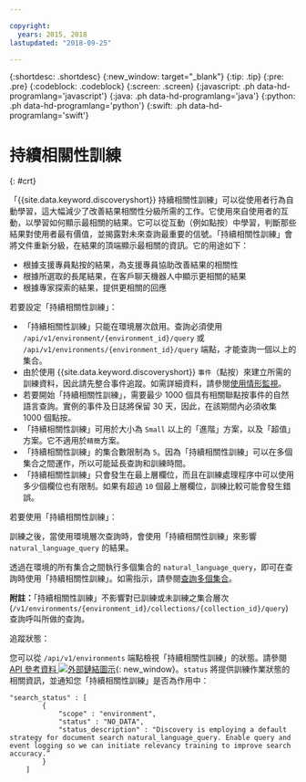 ```yaml
---

copyright:
  years: 2015, 2018
lastupdated: "2018-09-25"

---
```


{:shortdesc: .shortdesc}
{:new_window: target="_blank"}
{:tip: .tip}
{:pre: .pre}
{:codeblock: .codeblock}
{:screen: .screen}
{:javascript: .ph data-hd-programlang='javascript'}
{:java: .ph data-hd-programlang='java'}
{:python: .ph data-hd-programlang='python'}
{:swift: .ph data-hd-programlang='swift'}

# 持續相關性訓練
{: #crt}

「{{site.data.keyword.discoveryshort}} 持續相關性訓練」可以從使用者行為自動學習，這大幅減少了改善結果相關性分級所需的工作。它使用來自使用者的互動，以學習如何顯示最相關的結果。它可以從互動（例如點按）中學習，判斷那些結果對使用者最有價值，並揭露對未來查詢最重要的信號。「持續相關性訓練」會將文件重新分級，在結果的頂端顯示最相關的資訊。它的用途如下：

- 根據支援專員點按的結果，為支援專員協助改善結果的相關性
- 根據所選取的長尾結果，在客戶聊天機器人中顯示更相關的結果 
- 根據專家探索的結果，提供更相關的回應

若要設定「持續相關性訓練」：

- 「持續相關性訓練」只能在環境層次啟用。查詢必須使用 `/api/v1/environment/{environment_id}/query` 或 `/api/v1/environments/{environment_id}/query` 端點，才能查詢一個以上的集合。
- 由於使用 {{site.data.keyword.discoveryshort}} `事件`（點按）來建立所需的訓練資料，因此請先整合事件追蹤。如需詳細資料，請參閱[使用情形監視](/docs/services/discovery/feedback.html#usage)。
- 若要開始「持續相關性訓練」，需要最少 1000 個具有相關聯點按事件的自然語言查詢。實例的事件及日誌將保留 30 天，因此，在該期間內必須收集 1000 個點按。
- 「持續相關性訓練」可用於大小為 `Small` 以上的「進階」方案，以及「超值」方案。它不適用於`精簡`方案。
- 「持續相關性訓練」的集合數限制為 `5`。因為「持續相關性訓練」可以在多個集合之間運作，所以可能延長查詢和訓練時間。
- 「持續相關性訓練」只會發生在最上層欄位，而且在訓練處理程序中可以使用多少個欄位也有限制。如果有超過 `10` 個最上層欄位，訓練比較可能會發生錯誤。 

若要使用「持續相關性訓練」：

訓練之後，當使用環境層次查詢時，會使用「持續相關性訓練」來影響 `natural_language_query` 的結果。 

透過在環境的所有集合之間執行多個集合的 `natural_language_query`，即可在查詢時使用「持續相關性訓練」。如需指示，請參閱[查詢多個集合](/docs/services/discovery/using.html#multiple-collections)。 

**附註：**「持續相關性訓練」不影響對已訓練或未訓練之集合層次 (`/v1/environments/{environment_id}/collections/{collection_id}/query`) 查詢呼叫所做的查詢。 

追蹤狀態：

您可以從 `/api/v1/environments` 端點檢視「持續相關性訓練」的狀態。請參閱 [API 參考資料 ![外部鏈結圖示](../../icons/launch-glyph.svg "外部鏈結圖示")](https://www.ibm.com/watson/developercloud/discovery/api/v1/curl.html?curl#environments-api){: new_window}。`status` 將提供訓練作業狀態的相關資訊，並通知您「持續相關性訓練」是否為作用中：

```
"search_status" : [
        {
            "scope" : "environment",
            "status" : "NO_DATA",
            "status_description" : "Discovery is employing a default strategy for document search natural_language_query. Enable query and event logging so we can initiate relevancy training to improve search accuracy.”
        }
    ]
```
